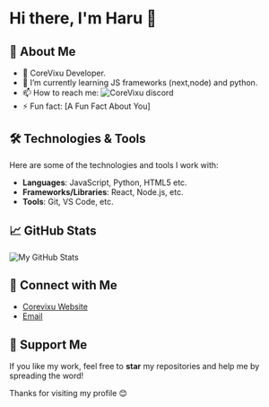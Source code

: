 # Hi there, I'm Haru 👋

## 🚀 About Me

- 🔭 CoreVixu Developer.
- 🌱 I’m currently learning JS frameworks (next,node) and python.
- 📫 How to reach me: ![CoreVixu discord](https://discord.gg/cscynMxKmm)
- ⚡ Fun fact: [A Fun Fact About You]

## 🛠️ Technologies & Tools

Here are some of the technologies and tools I work with:

- **Languages**: JavaScript, Python, HTML5 etc.
- **Frameworks/Libraries**: React, Node.js,  etc.
- **Tools**: Git, VS Code, etc.

## 📈 GitHub Stats

![My GitHub Stats](https://github-readme-stats.vercel.app/api?username=clashisharu&show_icons=true&hide_title=true&count_private=true&hide=prs&theme=radical)

## 🔗 Connect with Me

- [Corevixu Website](https://abd.arshad.pk)
- [Email](mailto:clashisharu@gmail.com)

## 💬 Support Me

If you like my work, feel free to **star** my repositories and help me by spreading the word!

Thanks for visiting my profile 😊

